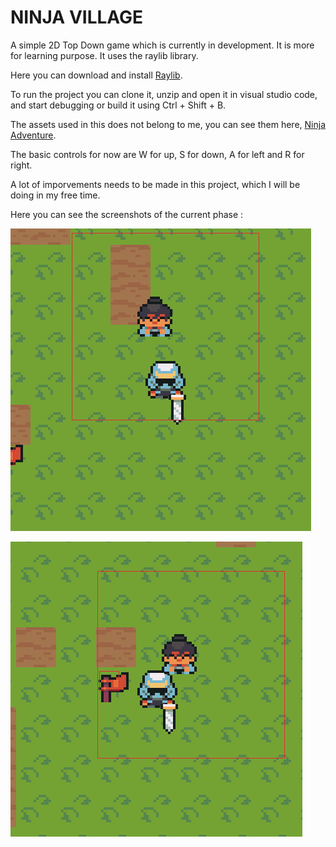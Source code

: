 # NINJA VILLAGE

A simple 2D Top Down game which is currently in development. It is more for learning purpose. It uses the raylib library.

Here you can download and install [Raylib](https://www.raylib.com/).

To run the project you can clone it, unzip and open it in visual studio code, and start debugging or build it using Ctrl + Shift + B.

The assets used in this does not belong to me, you can see them here, [Ninja Adventure](https://pixel-boy.itch.io/ninja-adventure-asset-pack).

The basic controls for now are W for up, S for down, A for left and R for right. 

A lot of imporvements needs to be made in this project, which I will be doing in my free time. 

Here you can see the screenshots of the current phase : 

![Image 1](one.png)

![Image 2](two.png)
